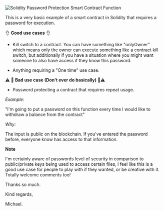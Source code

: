![Solidity Password Protection Smart Contract Function](http://www.uidownload.com/files/425/830/559/padlock-icon-rounded.jpg)

This is a very basic example of a smart contract in Solidity that requires a password for execution.

👌 **Good use cases** 👌 
- Kill switch to a contract. You can have something like "onlyOwner" which means only the owner can execute something like a contract kill switch, but additionally if you have a situation where you might want someone to also have access if they know this password. 

- Anything requiring a "One time" use case. 


⚠️ 🚨 **Bad use case (Don't ever do basically)** 🚨⚠️

- Password protecting a contract that requires repeat usage.

*Example:* 

"I'm going to put a password on this function every time I would like to withdraw a balance from the contract"

*Why:*

The input is public on the blockchain. If you've entered the password before, everyone know has access to that information. 

**Note**

I'm certainly aware of passwords level of security in comparison to public/private keys being used to access certain files, I feel like this is a good use case for people to play with if they wanted, or be creative with it. Totally welcome comments too!

Thanks so much.

Kind regards,

Michael.
